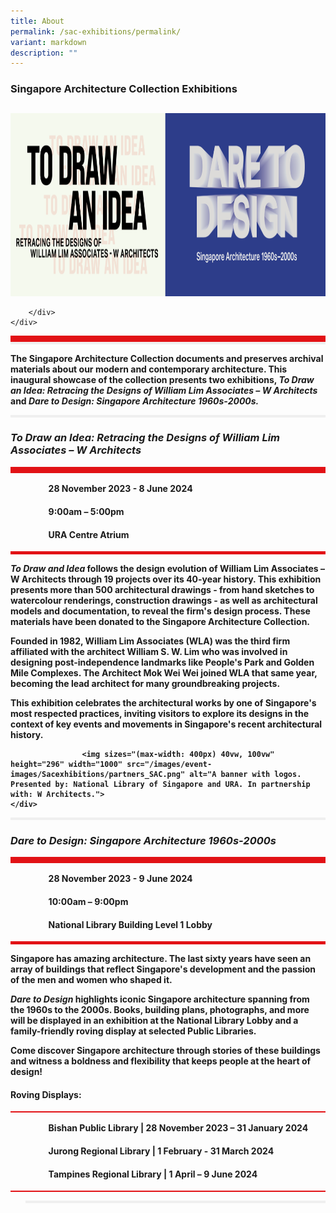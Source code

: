 ```yaml
---
title: About
permalink: /sac-exhibitions/permalink/
variant: markdown
description: ""
---
```

<h3><strong>Singapore Architecture Collection Exhibitions </strong></h3><section class="section__about"> 
<div class="container__card">
    <div class="row">
        <div class="col is-full" style="border-bottom: 10px solid #E21216; padding: 12px 0 0 0;">
            <img sizes="(max-width: 500px) 40vw, 100vw" height="293" width="1000" src="/images/event-images/Sacexhibitions/banner_exh_Nov.png" alt="A title card labelled: SAC exhibitions.">
					
    
                    
        </div>
    </div>
</div>

<div class="container__line padding--lg">
    <div class="row">
        <div class="col is-12" style="padding: 2px 0; background-color: #efefef;">
        </div>
			   </div>
</div>

<div class="container__card">
    <div class="row margin--bottom--xs">
        <div class="col is-12 padding--xs">
     <div class="container__description">
    <div class="row"> <p><strong>The Singapore Architecture Collection documents and preserves archival materials about our modern and contemporary architecture. This inaugural showcase of the collection presents two exhibitions, <em> To Draw an Idea: Retracing the Designs of William Lim Associates – W Architects</em> and <em>Dare to Design: Singapore Architecture 1960s-2000s.</em>
</strong></p></div><strong>

<div class="container__line padding--lg">
    <div class="row">
        <div class="col is-12" style="padding: 2px 0; background-color: #efefef;">
        </div>
    </div>
</div>

<div class="container__card">
    <div class="row margin--bottom--xs">
        <div class="col is-12 padding--xs">
            <h3><strong><em>To Draw an Idea: Retracing the Designs of William Lim Associates – W Architects</em></strong></h3>
        </div>
    </div>
        <div class="row">
            <div class="col" style="border-top: 10px solid #E21216; border-bottom: 5px solid #E21216;">
                <ul style="list-style: none; margin-left: 0px;">
                    <li style="margin-bottom: 1rem;">
                        <span class="sgds-icon sgds-icon-calendar" style="font-size: 150%; display: inline-block; float: left; vertical-align: middle;"></span>
                        <div style="line-height: 150%; padding-left: 2.3rem;">28 November 2023 - 8 June 2024</div>
                    </li> 
                    <li style="margin-bottom: 1rem;">
                        <span class="sgds-icon sgds-icon-clock" style="font-size: 150%; display: inline-block; float: left; vertical-align: middle;"></span>
                        <div style="line-height: 150%; padding-left: 2.3rem;">9:00am – 5:00pm</div>
                    </li>          
                    <li style="margin-bottom: 1rem;">
                        <span class="sgds-icon sgds-icon-map" style="font-size: 150%; display: inline-block; float: left; vertical-align: middle;"></span>
                        <div style="line-height: 150%; padding-left: 2.3rem;">URA Centre Atrium</div>
                    </li>                    
                </ul>
            </div>
        </div>
</div>

<div class="container__description">
    <div class="row">
        <div class="col is-full padding--top--lg">
					<p><em>To Draw and Idea</em> follows the design evolution of William Lim Associates – W Architects through 19 projects over its 40-year history. This exhibition presents more than 500 architectural drawings - from hand sketches to watercolour renderings, construction drawings - as well as architectural models and documentation, to reveal the firm's design process. These materials have been donated to the Singapore Architecture Collection.</p><p>
Founded in 1982, William Lim Associates (WLA) was the third firm affiliated with the architect William S. W. Lim who was involved in designing post-independence landmarks like People's Park and Golden Mile Complexes. The Architect Mok Wei Wei joined WLA that same year, becoming the lead architect for many groundbreaking projects. </p><p>
This exhibition celebrates the architectural works by one of Singapore's most respected practices, inviting visitors to explore its designs in the context of key events and movements in Singapore's recent architectural history.</p>
			
					<img sizes="(max-width: 400px) 40vw, 100vw" height="296" width="1000" src="/images/event-images/Sacexhibitions/partners_SAC.png" alt="A banner with logos. Presented by: National Library of Singapore and URA. In partnership with: W Architects.">
    </div>
</div>
<div class="container__line padding--lg">
    <div class="row">
        <div class="col is-12" style="padding: 2px 0; background-color: #efefef;">
        </div>
    </div>
</div>

<div class="container__card">
    <div class="row margin--bottom--xs">
        <div class="col is-12 padding--xs">
					<h3><strong><em>Dare to Design: Singapore Architecture 1960s-2000s</em></strong></h3>
			</div>
    </div>
        <div class="row">
            <div class="col" style="border-top: 10px solid #E21216; border-bottom: 5px solid #E21216;">
                <ul style="list-style: none; margin-left: 0px;">
                    <li style="margin-bottom: 1rem;">
                        <span class="sgds-icon sgds-icon-calendar" style="font-size: 150%; display: inline-block; float: left; vertical-align: middle;"></span>
                        <div style="line-height: 150%; padding-left: 2.3rem;">28 November 2023 - 9 June 2024</div>
                    </li> 
                    <li style="margin-bottom: 1rem;">
                        <span class="sgds-icon sgds-icon-clock" style="font-size: 150%; display: inline-block; float: left; vertical-align: middle;"></span>
                        <div style="line-height: 150%; padding-left: 2.3rem;">10:00am – 9:00pm</div>
                    </li>          
                    <li style="margin-bottom: 1rem;">
                        <span class="sgds-icon sgds-icon-map" style="font-size: 150%; display: inline-block; float: left; vertical-align: middle;"></span>
                        <div style="line-height: 150%; padding-left: 2.3rem;">National Library Building Level 1 Lobby</div>
                    </li>                    
                </ul>
            </div>
        </div>
</div>

<div class="container__description">
    <div class="row">
        <div class="col is-full padding--top--lg">
					<p>Singapore has amazing architecture. The last sixty years have seen an array of buildings that reflect Singapore's development and the passion of the men and women who shaped it.</p> <p><em>Dare to Design</em> highlights iconic Singapore architecture spanning from the 1960s to the 2000s. Books, building plans, photographs, and more will be displayed in an exhibition at the National Library Lobby and a family-friendly roving display at selected Public Libraries.</p><p>Come discover Singapore architecture through stories of these buildings and witness a boldness and flexibility that keeps people at the heart of design!</p>
        </div></div>
	<div class="container__card">
    <div class="row margin--bottom--xs">
        <div class="col is-12 padding--xs">
					<h4><strong>Roving Displays:</strong></h4>
        </div>
    </div>
        <div class="row">
            <div class="col" style="border-top: 2px solid #E21216; border-bottom: 0px solid #E21216;">
                <ul style="list-style: none; margin-left: 0px;">                    
                    <li style="margin-bottom: 1rem;">
											<span class="sgds-icon sgds-icon-map" style="font-size: 150%; display: inline-block; float: left; vertical-align: middle;"></span>
                        <div style="line-height: 150%; padding-left: 2.3rem;"><strong>Bishan Public Library</strong> | 28 November 2023 – 31 January 2024</div>
                    </li>                    
                    <li style="margin-bottom: 1rem;">
											<span class="sgds-icon sgds-icon-map" style="font-size: 150%; display: inline-block; float: left; vertical-align: middle;"></span>
                        <div style="line-height: 150%; padding-left: 2.3rem;"><strong>Jurong Regional Library</strong> | 1 February - 31 March 2024</div>
                    </li>                       
                    <li style="margin-bottom: 1rem;">
											<span class="sgds-icon sgds-icon-map" style="font-size: 150%; display: inline-block; float: left; vertical-align: middle;"></span>
                        <div style="line-height: 150%; padding-left: 2.3rem;"><strong>Tampines Regional Library</strong> | 1 April – 9 June 2024</div>
          </li></ul></div>
    </div>
        <div class="row">
            <div class="col" style="border-top: 2px solid #E21216; border-bottom: 0px solid #E21216;">
                <ul style="list-style: none; margin-left: 0px;">
									<li style="margin-bottom: 1rem;">
							
<div class="container__line padding--lg">
    <div class="row">
        <div class="col is-12" style="padding: 2px 0; background-color: #efefef;">
        </div>
    </div>
</div>

<div class="container__card">
    <div class="row margin--bottom--xs">
        <div class="col is-12 padding--xs">
	</div></div></div></li></ul></div></div></div></div></div></strong></div></div></div></div></section>